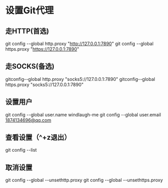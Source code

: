 # 设置Git代理
## 走HTTP(首选)
git config --global http.proxy "http://127.0.0.1:7890"
git config --global https.proxy "https://127.0.0.1:7890"

## 走SOCKS(备选)
gitconfig--global http.proxy "socks5://127.0.0.1:7890"
gitconfig--global https.proxy "socks5://127.0.0.1:7890"

## 设置用户
git config --global user.name windlaugh-me
git config --global user.email 1874134696@qq.com

## 查看设置（^+z退出）
git config --list

## 取消设置
git config --global --unsethttp.proxy
git config --global --unsethttps.proxy